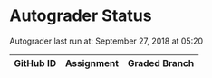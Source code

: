 # Autograder Status
Autograder last run at: September 27, 2018 at 05:20

| GitHub ID | Assignment | Graded Branch |
|-----------|------------|---------------|
